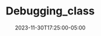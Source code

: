 ---
weight: 108
title: "Debugging_class"
description: ""
icon: "article"
date: "2023-11-30T17:25:00-05:00"
lastmod: "2023-11-30T17:25:00-05:00"
draft: true
toc: true
---